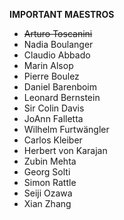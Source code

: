 **IMPORTANT MAESTROS**

- ~~Arturo Toscanini~~
- Nadia Boulanger
- Claudio Abbado
- Marin Alsop
- Pierre Boulez
- Daniel Barenboim
- Leonard Bernstein
- Sir Colin Davis
- JoAnn Falletta
- Wilhelm Furtwängler
- Carlos Kleiber
- Herbert von Karajan
- Zubin Mehta
- Georg Solti
- Simon Rattle
- Seiji Ozawa
- Xian Zhang